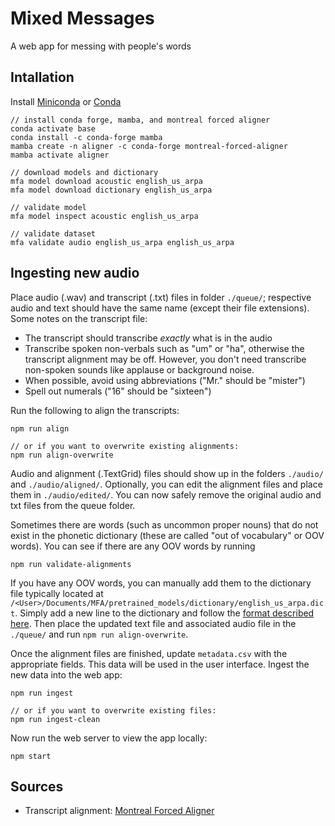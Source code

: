 # Mixed Messages

A web app for messing with people's words

## Intallation

Install [Miniconda](https://docs.conda.io/en/latest/miniconda.html) or [Conda](https://docs.conda.io/projects/conda/en/latest/user-guide/install/index.html)

```
// install conda forge, mamba, and montreal forced aligner
conda activate base
conda install -c conda-forge mamba
mamba create -n aligner -c conda-forge montreal-forced-aligner
mamba activate aligner

// download models and dictionary
mfa model download acoustic english_us_arpa
mfa model download dictionary english_us_arpa

// validate model
mfa model inspect acoustic english_us_arpa

// validate dataset
mfa validate audio english_us_arpa english_us_arpa
```

## Ingesting new audio

Place audio (.wav) and transcript (.txt) files in folder `./queue/`; respective audio and text should have the same name (except their file extensions). Some notes on the transcript file:

- The transcript should transcribe _exactly_ what is in the audio
- Transcribe spoken non-verbals such as "um" or "ha", otherwise the transcript alignment may be off. However, you don't need transcribe non-spoken sounds like applause or background noise.
- When possible, avoid using abbreviations ("Mr." should be "mister")
- Spell out numerals ("16" should be "sixteen")

Run the following to align the transcripts:

```
npm run align

// or if you want to overwrite existing alignments:
npm run align-overwrite
```

Audio and alignment (.TextGrid) files should show up in the folders `./audio/` and `./audio/aligned/`. Optionally, you can edit the alignment files and place them in `./audio/edited/`. You can now safely remove the original audio and txt files from the queue folder.

Sometimes there are words (such as uncommon proper nouns) that do not exist in the phonetic dictionary (these are called "out of vocabulary" or OOV words). You can see if there are any OOV words by running

```
npm run validate-alignments
```

If you have any OOV words, you can manually add them to the dictionary file typically located at `/<User>/Documents/MFA/pretrained_models/dictionary/english_us_arpa.dict`. Simply add a new line to the dictionary and follow the [format described here](https://montreal-forced-aligner.readthedocs.io/en/latest/user_guide/dictionary.html#silence-probabilities). Then place the updated text file and associated audio file in the `./queue/` and run `npm run align-overwrite`.

Once the alignment files are finished, update `metadata.csv` with the appropriate fields. This data will be used in the user interface. Ingest the new data into the web app:

```
npm run ingest

// or if you want to overwrite existing files:
npm run ingest-clean
```

Now run the web server to view the app locally:

```
npm start
```

## Sources

- Transcript alignment: [Montreal Forced Aligner](https://montreal-forced-aligner.readthedocs.io/en/latest/index.html)
